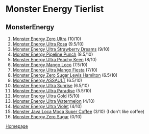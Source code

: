 # Monster Energy Tierlist

## MonsterEnergy

1. [Monster Energy Zero Ultra](https://www.woolworths.com.au/shop/productdetails/489787/monster-energy-ultra-can) (10/10)
2. [Monster Energy Ultra Rosa](https://www.woolworths.com.au/shop/productdetails/124312/monster-energy-ultra-rosa-can) (9.5/10)
3. [Monster Energy Ultra Strawberry Dreams](https://www.coles.com.au/product/monster-energy-drink-ultra-strawberry-can-500ml-7717127) (9/10)
4. [Monster Energy Pipeline Punch](https://www.coles.com.au/product/monster-pipeline-punch-can-500ml-3511469) (8.5/10)
5. [Monster Energy Ultra Peachy Keen](https://www.woolworths.com.au/shop/productdetails/391929/monster-ultra-peachy-keen-energy-drink) (8/10)
6. [Monster Energy Mango Loco](https://www.woolworths.com.au/shop/productdetails/698612/monster-energy-mango-loco-can) (7.5/10)
7. [Monster Energy Ultra Mango Fiesta](https://www.woolworths.com.au/shop/productdetails/174492/monster-energy-drink-ultra-fiesta-mango-flavour) (7/10)
8. [Monster Energy Zero Sugar Lewis Hamilton](https://www.monsterenergy.com/en-gb/energy-drinks/monster-energy/lewis-hamilton-zero-sugar/) (6.5/10)
10. [Monster Energy ASSAULT](https://www.monsterenergy.com/en-us/energy-drinks/monster-energy/assault/) (6.5/10)
11. [Monster Energy Ultra Sunrise](https://www.monsterenergy.com/en-us/energy-drinks/zero-sugar/ultra-sunrise/) (6.5/10)
12. [Monster Energy Ultra Paradise](https://www.woolworths.com.au/shop/productdetails/62911/monster-energy-ultra-paradise-can) (5.5/10)
13. [Monster Energy Ultra Gold](https://www.woolworths.com.au/shop/productdetails/220971/monster-energy-ultra-gold) (5/10)
14. [Monster Energy Ultra Watermelon](https://www.monsterenergy.com/en-us/energy-drinks/zero-sugar/ultra-watermelon/) (4/10)
15. [Monster Energy Ultra Violet](https://www.monsterenergy.com/en-us/energy-drinks/zero-sugar/ultra-violet/) (4/10)
16. [Monster Java Loca Moca Super Coffee](https://www.woolworths.com.au/shop/productdetails/317864/monster-java-loca-moca-super-coffee) (3/10) (I don't like coffee)
17. [Monster Energy Zero Sugar](https://www.coles.com.au/product/monster-energy-drink-zero-sugar-can-500ml-7717116) (0/10)

[Homepage](https://jtrenerry.github.io/)
